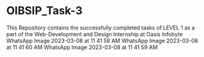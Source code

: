 # OIBSIP_Task-3
This Repository contains the successfully completed tasks of LEVEL 1 as a part of the Web-Development and Design Internship at Oasis Infobyte  WhatsApp Image 2023-03-08 at 11 41 58 AM  WhatsApp Image 2023-03-08 at 11 41 60 AM  WhatsApp Image 2023-03-08 at 11 41 59 AM
